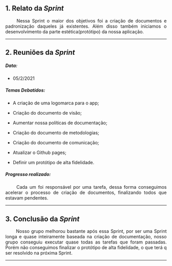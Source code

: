 ## 1. Relato da _Sprint_

<p align="justify">&emsp;&emsp; Nessa Sprint o maior dos objetivos foi a criação de documentos e padronização daqueles já existentes. Além disso também iniciamos o desenvolvimento da parte estética(protótipo) da nossa aplicação.</p>


------------
## 2. Reuniões da _Sprint_ 
##### Data:
- 05/2/2021

##### _Temas Debatidos:_
-  A criação de uma logomarca para o app;

-  Criação do documento de visão;

-  Aumentar nossa políticas de documentação;

-  Criação do documento de metodologias;

-  Criação do documento de comunicação;

-  Atualizar o Github pages;

-  Definir um protótipo de alta fidelidade.

##### Progresso realizado: 
<p align="justify">&emsp;&emsp; Cada um foi responsável por uma tarefa, dessa forma conseguimos acelerar o processo de criação de documentos, finalizando todos que estavam pendentes.</p>

------------
## 3. Conclusão da _Sprint_
<p align="justify">&emsp;&emsp; Nosso grupo melhorou bastante após essa Sprint, por ser uma Sprint longa e quase inteiramente baseada na criação de documentação, nosso grupo conseguiu executar quase todas as tarefas que foram passadas. Porém não conseguimos finalizar o protótipo de alta fidelidade, o que terá q ser resolvido na próxima Sprint.</p>

------------